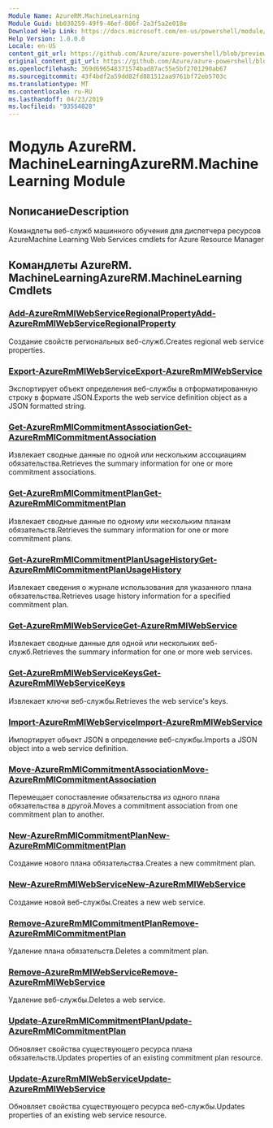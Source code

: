 ```yaml
---
Module Name: AzureRM.MachineLearning
Module Guid: bb030259-49f9-46ef-806f-2a3f5a2e018e
Download Help Link: https://docs.microsoft.com/en-us/powershell/module/azurerm.machinelearning
Help Version: 1.0.0.0
Locale: en-US
content_git_url: https://github.com/Azure/azure-powershell/blob/preview/src/ResourceManager/MachineLearning/Commands.MachineLearning/help/AzureRM.MachineLearning.md
original_content_git_url: https://github.com/Azure/azure-powershell/blob/preview/src/ResourceManager/MachineLearning/Commands.MachineLearning/help/AzureRM.MachineLearning.md
ms.openlocfilehash: 369d696548371574bad87ac55e5bf2701290ab67
ms.sourcegitcommit: 43f4bdf2a59dd82fd881512aa9761bf72eb5703c
ms.translationtype: MT
ms.contentlocale: ru-RU
ms.lasthandoff: 04/23/2019
ms.locfileid: "93554828"
---
```

# <span data-ttu-id="4e1ff-101">Модуль AzureRM. MachineLearning</span><span class="sxs-lookup"><span data-stu-id="4e1ff-101">AzureRM.MachineLearning Module</span></span>
## <span data-ttu-id="4e1ff-102">Nописание</span><span class="sxs-lookup"><span data-stu-id="4e1ff-102">Description</span></span>
<span data-ttu-id="4e1ff-103">Командлеты веб-служб машинного обучения для диспетчера ресурсов Azure</span><span class="sxs-lookup"><span data-stu-id="4e1ff-103">Machine Learning Web Services cmdlets for Azure Resource Manager</span></span>

## <span data-ttu-id="4e1ff-104">Командлеты AzureRM. MachineLearning</span><span class="sxs-lookup"><span data-stu-id="4e1ff-104">AzureRM.MachineLearning Cmdlets</span></span>
### [<span data-ttu-id="4e1ff-105">Add-AzureRmMlWebServiceRegionalProperty</span><span class="sxs-lookup"><span data-stu-id="4e1ff-105">Add-AzureRmMlWebServiceRegionalProperty</span></span>](Add-AzureRmMlWebServiceRegionalProperty.md)
<span data-ttu-id="4e1ff-106">Создание свойств региональных веб-служб.</span><span class="sxs-lookup"><span data-stu-id="4e1ff-106">Creates regional web service properties.</span></span>

### [<span data-ttu-id="4e1ff-107">Export-AzureRmMlWebService</span><span class="sxs-lookup"><span data-stu-id="4e1ff-107">Export-AzureRmMlWebService</span></span>](Export-AzureRmMlWebService.md)
<span data-ttu-id="4e1ff-108">Экспортирует объект определения веб-службы в отформатированную строку в формате JSON.</span><span class="sxs-lookup"><span data-stu-id="4e1ff-108">Exports the web service definition object as a JSON formatted string.</span></span>

### [<span data-ttu-id="4e1ff-109">Get-AzureRmMlCommitmentAssociation</span><span class="sxs-lookup"><span data-stu-id="4e1ff-109">Get-AzureRmMlCommitmentAssociation</span></span>](Get-AzureRmMlCommitmentAssociation.md)
<span data-ttu-id="4e1ff-110">Извлекает сводные данные по одной или нескольким ассоциациям обязательства.</span><span class="sxs-lookup"><span data-stu-id="4e1ff-110">Retrieves the summary information for one or more commitment associations.</span></span>

### [<span data-ttu-id="4e1ff-111">Get-AzureRmMlCommitmentPlan</span><span class="sxs-lookup"><span data-stu-id="4e1ff-111">Get-AzureRmMlCommitmentPlan</span></span>](Get-AzureRmMlCommitmentPlan.md)
<span data-ttu-id="4e1ff-112">Извлекает сводные данные по одному или нескольким планам обязательств.</span><span class="sxs-lookup"><span data-stu-id="4e1ff-112">Retrieves the summary information for one or more commitment plans.</span></span>

### [<span data-ttu-id="4e1ff-113">Get-AzureRmMlCommitmentPlanUsageHistory</span><span class="sxs-lookup"><span data-stu-id="4e1ff-113">Get-AzureRmMlCommitmentPlanUsageHistory</span></span>](Get-AzureRmMlCommitmentPlanUsageHistory.md)
<span data-ttu-id="4e1ff-114">Извлекает сведения о журнале использования для указанного плана обязательства.</span><span class="sxs-lookup"><span data-stu-id="4e1ff-114">Retrieves usage history information for a specified commitment plan.</span></span>

### [<span data-ttu-id="4e1ff-115">Get-AzureRmMlWebService</span><span class="sxs-lookup"><span data-stu-id="4e1ff-115">Get-AzureRmMlWebService</span></span>](Get-AzureRmMlWebService.md)
<span data-ttu-id="4e1ff-116">Извлекает сводные данные для одной или нескольких веб-служб.</span><span class="sxs-lookup"><span data-stu-id="4e1ff-116">Retrieves the summary information for one or more web services.</span></span>

### [<span data-ttu-id="4e1ff-117">Get-AzureRmMlWebServiceKeys</span><span class="sxs-lookup"><span data-stu-id="4e1ff-117">Get-AzureRmMlWebServiceKeys</span></span>](Get-AzureRmMlWebServiceKeys.md)
<span data-ttu-id="4e1ff-118">Извлекает ключи веб-службы.</span><span class="sxs-lookup"><span data-stu-id="4e1ff-118">Retrieves the web service's keys.</span></span>

### [<span data-ttu-id="4e1ff-119">Import-AzureRmMlWebService</span><span class="sxs-lookup"><span data-stu-id="4e1ff-119">Import-AzureRmMlWebService</span></span>](Import-AzureRmMlWebService.md)
<span data-ttu-id="4e1ff-120">Импортирует объект JSON в определение веб-службы.</span><span class="sxs-lookup"><span data-stu-id="4e1ff-120">Imports a JSON object into a web service definition.</span></span>

### [<span data-ttu-id="4e1ff-121">Move-AzureRmMlCommitmentAssociation</span><span class="sxs-lookup"><span data-stu-id="4e1ff-121">Move-AzureRmMlCommitmentAssociation</span></span>](Move-AzureRmMlCommitmentAssociation.md)
<span data-ttu-id="4e1ff-122">Перемещает сопоставление обязательства из одного плана обязательства в другой.</span><span class="sxs-lookup"><span data-stu-id="4e1ff-122">Moves a commitment association from one commitment plan to another.</span></span>

### [<span data-ttu-id="4e1ff-123">New-AzureRmMlCommitmentPlan</span><span class="sxs-lookup"><span data-stu-id="4e1ff-123">New-AzureRmMlCommitmentPlan</span></span>](New-AzureRmMlCommitmentPlan.md)
<span data-ttu-id="4e1ff-124">Создание нового плана обязательства.</span><span class="sxs-lookup"><span data-stu-id="4e1ff-124">Creates a new commitment plan.</span></span>

### [<span data-ttu-id="4e1ff-125">New-AzureRmMlWebService</span><span class="sxs-lookup"><span data-stu-id="4e1ff-125">New-AzureRmMlWebService</span></span>](New-AzureRmMlWebService.md)
<span data-ttu-id="4e1ff-126">Создание новой веб-службы.</span><span class="sxs-lookup"><span data-stu-id="4e1ff-126">Creates a new web service.</span></span>

### [<span data-ttu-id="4e1ff-127">Remove-AzureRmMlCommitmentPlan</span><span class="sxs-lookup"><span data-stu-id="4e1ff-127">Remove-AzureRmMlCommitmentPlan</span></span>](Remove-AzureRmMlCommitmentPlan.md)
<span data-ttu-id="4e1ff-128">Удаление плана обязательств.</span><span class="sxs-lookup"><span data-stu-id="4e1ff-128">Deletes a commitment plan.</span></span>

### [<span data-ttu-id="4e1ff-129">Remove-AzureRmMlWebService</span><span class="sxs-lookup"><span data-stu-id="4e1ff-129">Remove-AzureRmMlWebService</span></span>](Remove-AzureRmMlWebService.md)
<span data-ttu-id="4e1ff-130">Удаление веб-службы.</span><span class="sxs-lookup"><span data-stu-id="4e1ff-130">Deletes a web service.</span></span>

### [<span data-ttu-id="4e1ff-131">Update-AzureRmMlCommitmentPlan</span><span class="sxs-lookup"><span data-stu-id="4e1ff-131">Update-AzureRmMlCommitmentPlan</span></span>](Update-AzureRmMlCommitmentPlan.md)
<span data-ttu-id="4e1ff-132">Обновляет свойства существующего ресурса плана обязательств.</span><span class="sxs-lookup"><span data-stu-id="4e1ff-132">Updates properties of an existing commitment plan resource.</span></span>

### [<span data-ttu-id="4e1ff-133">Update-AzureRmMlWebService</span><span class="sxs-lookup"><span data-stu-id="4e1ff-133">Update-AzureRmMlWebService</span></span>](Update-AzureRmMlWebService.md)
<span data-ttu-id="4e1ff-134">Обновляет свойства существующего ресурса веб-службы.</span><span class="sxs-lookup"><span data-stu-id="4e1ff-134">Updates properties of an existing web service resource.</span></span>

